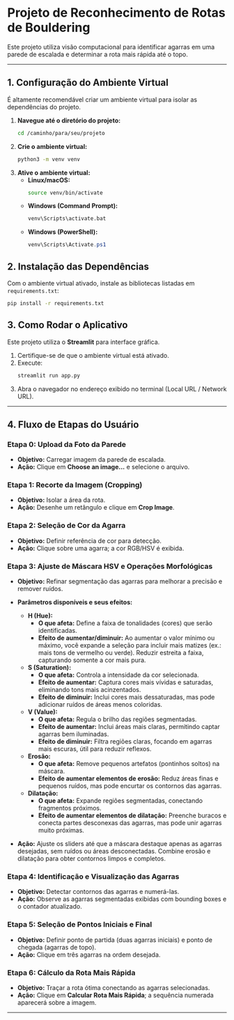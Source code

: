 # Projeto de Reconhecimento de Rotas de Bouldering

Este projeto utiliza visão computacional para identificar agarras em uma parede de escalada e determinar a rota mais rápida até o topo.

---

## 1. Configuração do Ambiente Virtual

É altamente recomendável criar um ambiente virtual para isolar as dependências do projeto.

1. **Navegue até o diretório do projeto:**
    ```bash
    cd /caminho/para/seu/projeto
    ```
2. **Crie o ambiente virtual:**
    ```bash
    python3 -m venv venv
    ```
3. **Ative o ambiente virtual:**
    - **Linux/macOS:**
      ```bash
      source venv/bin/activate
      ```
    - **Windows (Command Prompt):**
      ```bash
      venv\Scripts\activate.bat
      ```
    - **Windows (PowerShell):**
      ```powershell
      venv\Scripts\Activate.ps1
      ```

## 2. Instalação das Dependências

Com o ambiente virtual ativado, instale as bibliotecas listadas em `requirements.txt`:

```bash
pip install -r requirements.txt
```

## 3. Como Rodar o Aplicativo

Este projeto utiliza o **Streamlit** para interface gráfica.

1. Certifique-se de que o ambiente virtual está ativado.
2. Execute:
    ```bash
    streamlit run app.py
    ```
3. Abra o navegador no endereço exibido no terminal (Local URL / Network URL).

---

## 4. Fluxo de Etapas do Usuário

### Etapa 0: Upload da Foto da Parede

* **Objetivo:** Carregar imagem da parede de escalada.
* **Ação:** Clique em **Choose an image...** e selecione o arquivo.

### Etapa 1: Recorte da Imagem (Cropping)

* **Objetivo:** Isolar a área da rota.
* **Ação:** Desenhe um retângulo e clique em **Crop Image**.

### Etapa 2: Seleção de Cor da Agarra

* **Objetivo:** Definir referência de cor para detecção.
* **Ação:** Clique sobre uma agarra; a cor RGB/HSV é exibida.

### Etapa 3: Ajuste de Máscara HSV e Operações Morfológicas

* **Objetivo:** Refinar segmentação das agarras para melhorar a precisão e remover ruídos.
* **Parâmetros disponíveis e seus efeitos:**
  - **H (Hue):**
    - **O que afeta:** Define a faixa de tonalidades (cores) que serão identificadas.
    - **Efeito de aumentar/diminuir:** Ao aumentar o valor mínimo ou máximo, você expande a seleção para incluir mais matizes (ex.: mais tons de vermelho ou verde). Reduzir estreita a faixa, capturando somente a cor mais pura.
  - **S (Saturation):**
    - **O que afeta:** Controla a intensidade da cor selecionada.
    - **Efeito de aumentar:** Captura cores mais vívidas e saturadas, eliminando tons mais acinzentados.
    - **Efeito de diminuir:** Inclui cores mais dessaturadas, mas pode adicionar ruídos de áreas menos coloridas.
  - **V (Value):**
    - **O que afeta:** Regula o brilho das regiões segmentadas.
    - **Efeito de aumentar:** Inclui áreas mais claras, permitindo captar agarras bem iluminadas.
    - **Efeito de diminuir:** Filtra regiões claras, focando em agarras mais escuras, útil para reduzir reflexos.
  - **Erosão:**
    - **O que afeta:** Remove pequenos artefatos (pontinhos soltos) na máscara.
    - **Efeito de aumentar elementos de erosão:** Reduz áreas finas e pequenos ruídos, mas pode encurtar os contornos das agarras.
  - **Dilatação:**
    - **O que afeta:** Expande regiões segmentadas, conectando fragmentos próximos.
    - **Efeito de aumentar elementos de dilatação:** Preenche buracos e conecta partes desconexas das agarras, mas pode unir agarras muito próximas.

* **Ação:** Ajuste os sliders até que a máscara destaque apenas as agarras desejadas, sem ruídos ou áreas desconectadas. Combine erosão e dilatação para obter contornos limpos e completos.

### Etapa 4: Identificação e Visualização das Agarras

* **Objetivo:** Detectar contornos das agarras e numerá-las.
* **Ação:** Observe as agarras segmentadas exibidas com bounding boxes e o contador atualizado.

### Etapa 5: Seleção de Pontos Iniciais e Final

* **Objetivo:** Definir ponto de partida (duas agarras iniciais) e ponto de chegada (agarras de topo).
* **Ação:** Clique em três agarras na ordem desejada.

### Etapa 6: Cálculo da Rota Mais Rápida

* **Objetivo:** Traçar a rota ótima conectando as agarras selecionadas.
* **Ação:** Clique em **Calcular Rota Mais Rápida**; a sequência numerada aparecerá sobre a imagem.

---